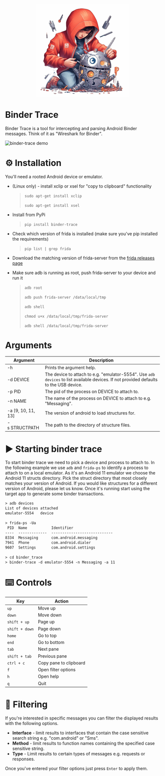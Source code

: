 <p align="center">
  <img src="binder-trace.png" alt="binder-trace logo"/>
</p>

# Binder Trace

Binder Trace is a tool for intercepting and parsing Android Binder messages. Think of it as "Wireshark for Binder".

![binder-trace demo](https://github.com/foundryzero/binder-trace/raw/main/binder-trace.gif)




# ⚙️ Installation

You'll need a rooted Android device or emulator.

* (Linux only) - install xclip or xsel for "copy to clipboard" functionality
    > `sudo apt-get install xclip`
    >
    > `sudo apt-get install xsel`

* Install from PyPi 
    > `pip install binder-trace`

* Check which version of frida is installed (make sure you've pip installed the requirements)
    > `pip list | grep frida`
* Download the matching version of frida-server from the [frida releases page](https://github.com/frida/frida/releases)
* Make sure adb is running as root, push frida-server to your device and run it
    > `adb root`
    > 
    > `adb push frida-server /data/local/tmp`
    >
    > `adb shell`
    >
    > `chmod u+x /data/local/tmp/frida-server`
    >
    > `adb shell /data/local/tmp/frida-server`
 

# Arguments

| Argument             | Description                                                                                                                            |
|----------------------|----------------------------------------------------------------------------------------------------------------------------------------|
| -h                   | Prints the argument help.                                                                                                              |
| -d&nbsp;DEVICE       | The device to attach to e.g. "emulator-5554". Use `adb devices` to list available devices. If not provided defaults to the USB device. |
| -p&nbsp;PID          | The pid of the process on DEVICE to attach to.                                                                                         |
| -n&nbsp;NAME         | The name of the process on DEVICE to attach to e.g. "Messaging".                                                                       |
| -a&nbsp;[9, 10, 11, 13]   | The version of android to load structures for.             |
| -s&nbsp;STRUCTPATH   | The path to the directory of structure files.             |


# ▶️ Starting binder trace

To start binder trace we need to pick a device and process to attach to. 
In the following example we use `adb` and `frida-ps` to identify a process to attach to on a local emulator. As it's an Android 11 emulator we choose the Android 11 structs directory. Pick the struct directory that most closely matches your version of Android. If you would like structures for a different version of Android, please let us know. Once it's running start using the target app to generate some binder transactions. 

```
> adb devices
List of devices attached
emulator-5554   device

> frida-ps -Ua
 PID  Name           Identifier
----  -------------  ----------------------------
8334  Messaging      com.android.messaging
7941  Phone          com.android.dialer
9607  Settings       com.android.settings

> cd binder_trace
> binder-trace -d emulator-5554 -n Messaging -a 11
```

# ⌨️ Controls

| Key              | Action                        |
|------------------|-------------------------------|
| `up`             | Move up                       |
| `down`           | Move down                     |
| `shift + up`     | Page up                       |
| `shift + down`   | Page down                     |
| `home`           | Go to top                     |
| `end`            | Go to bottom                  |
| `tab`            | Next pane                     |
| `shift + tab`    | Previous pane                 |
| `ctrl + c`       | Copy pane to clipboard        |
| `f`              | Open filter options           |
| `h`              | Open help                     |
| `q`              | Quit                          |

# 🔎 Filtering
If you're interested in specific messages you can filter the displayed results with the following options. 

* __Interface__ - limit results to interfaces that contain the case sensitive search string e.g. "com.android" or "Sms".
* __Method__ - limit results to function names containing the specified case sensitive string.
* __Type__ - Limit results to certain types of messages e.g. requests or responses.

Once you've entered your filter options just press `Enter` to apply them.